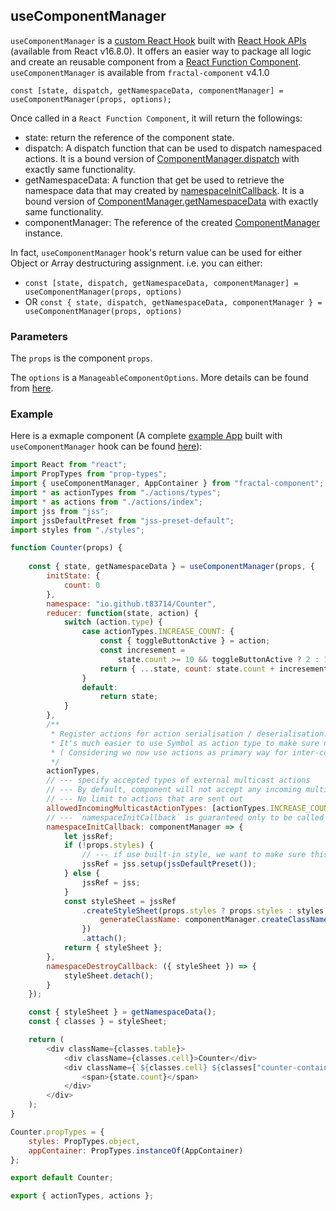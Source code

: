 ## useComponentManager

`useComponentManager` is a [custom React Hook](https://reactjs.org/docs/hooks-custom.html) built with [React Hook APIs](https://reactjs.org/docs/hooks-reference.html) (available from React v16.8.0). It offers an easier way to package all logic and create an reusable component from a [React Function Component](https://reactjs.org/docs/components-and-props.html#function-and-class-components). `useComponentManager` is available from `fractal-component` v4.1.0

```
const [state, dispatch, getNamespaceData, componentManager] = useComponentManager(props, options);
```

Once called in a `React Function Component`, it will return the followings:
- state: return the reference of the component state.
- dispatch: A dispatch function that can be used to dispatch namespaced actions. It is a bound version of [ComponentManager.dispatch](./ComponentManager.md#dispatch) with exactly same functionality.
- getNamespaceData: A function that get be used to retrieve the namespace data that may created by [namespaceInitCallback](./ManageableComponentOptions.md#option-namespaceinitcallback). It is a bound version of [ComponentManager.getNamespaceData](./ComponentManager.md#getnamespacedata) with exactly same functionality.
- componentManager: The reference of the created [ComponentManager](./ComponentManager.md) instance.


In fact, `useComponentManager` hook's return value can be used for either Object or Array destructuring assignment. i.e. you can either:

- `const [state, dispatch, getNamespaceData, componentManager] = useComponentManager(props, options)`
- OR `const { state, dispatch, getNamespaceData, componentManager } = useComponentManager(props, options)`

### Parameters

The `props` is the component `props`.

The `options` is a `ManageableComponentOptions`. More details can be found from [here](./ManageableComponentOptions.md).


### Example

Here is a exmaple component (A complete [example App](https://github.com/t83714/fractal-component/tree/master/examples/exampleAppHooks) built with `useComponentManager` hook can be found [here](https://github.com/t83714/fractal-component/tree/master/examples/exampleAppHooks)):

```javascript
import React from "react";
import PropTypes from "prop-types";
import { useComponentManager, AppContainer } from "fractal-component";
import * as actionTypes from "./actions/types";
import * as actions from "./actions/index";
import jss from "jss";
import jssDefaultPreset from "jss-preset-default";
import styles from "./styles";

function Counter(props) {
    
    const { state, getNamespaceData } = useComponentManager(props, {
        initState: {
            count: 0
        },
        namespace: "io.github.t83714/Counter",
        reducer: function(state, action) {
            switch (action.type) {
                case actionTypes.INCREASE_COUNT: {
                    const { toggleButtonActive } = action;
                    const incresement =
                        state.count >= 10 && toggleButtonActive ? 2 : 1;
                    return { ...state, count: state.count + incresement };
                }
                default:
                    return state;
            }
        },
        /**
         * Register actions for action serialisation / deserialisation.
         * It's much easier to use Symbol as action type to make sure no action type collision among different component.
         * ( Considering we now use actions as primary way for inter-component communication, it's quite important in a multicaset action environment)
         */
        actionTypes,
        // --- specify accepted types of external multicast actions
        // --- By default, component will not accept any incoming multicast action.
        // --- No limit to actions that are sent out
        allowedIncomingMulticastActionTypes: [actionTypes.INCREASE_COUNT],
        // --- `namespaceInitCallback` is guaranteed only to be called once
        namespaceInitCallback: componentManager => {
            let jssRef;
            if (!props.styles) {
                // --- if use built-in style, we want to make sure this component use its own jss setting
                jssRef = jss.setup(jssDefaultPreset());
            } else {
                jssRef = jss;
            }
            const styleSheet = jssRef
                .createStyleSheet(props.styles ? props.styles : styles, {
                    generateClassName: componentManager.createClassNameGenerator()
                })
                .attach();
            return { styleSheet };
        },
        namespaceDestroyCallback: ({ styleSheet }) => {
            styleSheet.detach();
        }
    });

    const { styleSheet } = getNamespaceData();
    const { classes } = styleSheet;

    return (
        <div className={classes.table}>
            <div className={classes.cell}>Counter</div>
            <div className={`${classes.cell} ${classes["counter-container"]}`}>
                <span>{state.count}</span>
            </div>
        </div>
    );
}

Counter.propTypes = {
    styles: PropTypes.object,
    appContainer: PropTypes.instanceOf(AppContainer)
};

export default Counter;

export { actionTypes, actions };
```